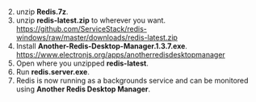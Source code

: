 
2. unzip **Redis.7z**.
3. unzip **redis-latest.zip** to wherever you want. https://github.com/ServiceStack/redis-windows/raw/master/downloads/redis-latest.zip
4. Install **Another-Redis-Desktop-Manager.1.3.7.exe**. https://www.electronjs.org/apps/anotherredisdesktopmanager
5. Open where you unzipped **redis-latest**. 
6. Run **redis.server.exe**.
7. Redis is now running as a backgrounds service and can be monitored using **Another Redis Desktop Manager**.
